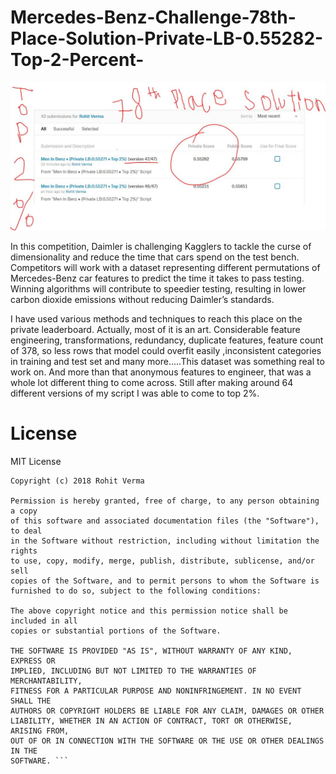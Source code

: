 # Mercedes-Benz-Challenge-78th-Place-Solution-Private-LB-0.55282-Top-2-Percent-

![Score](score.JPG)

In this competition, Daimler is challenging Kagglers to tackle the curse of dimensionality and reduce the time that cars spend on the test bench. Competitors will work with a dataset representing different permutations of Mercedes-Benz car features to predict the time it takes to pass testing. Winning algorithms will contribute to speedier testing, resulting in lower carbon dioxide emissions without reducing Daimler’s standards.

I have used various methods and techniques to reach this place on the private leaderboard. Actually, most of it is an art. Considerable feature engineering, transformations, redundancy, duplicate features, feature count of 378, so less rows that model could overfit easily ,inconsistent categories in training and test set and many more.....This dataset was something real to work on. And more than that anonymous features to engineer, that was a whole lot different thing to come across. Still after making around 64 different versions of my script I was able to come to top 2%.

# License
MIT License
```
Copyright (c) 2018 Rohit Verma

Permission is hereby granted, free of charge, to any person obtaining a copy
of this software and associated documentation files (the "Software"), to deal
in the Software without restriction, including without limitation the rights
to use, copy, modify, merge, publish, distribute, sublicense, and/or sell
copies of the Software, and to permit persons to whom the Software is
furnished to do so, subject to the following conditions:

The above copyright notice and this permission notice shall be included in all
copies or substantial portions of the Software.

THE SOFTWARE IS PROVIDED "AS IS", WITHOUT WARRANTY OF ANY KIND, EXPRESS OR
IMPLIED, INCLUDING BUT NOT LIMITED TO THE WARRANTIES OF MERCHANTABILITY,
FITNESS FOR A PARTICULAR PURPOSE AND NONINFRINGEMENT. IN NO EVENT SHALL THE
AUTHORS OR COPYRIGHT HOLDERS BE LIABLE FOR ANY CLAIM, DAMAGES OR OTHER
LIABILITY, WHETHER IN AN ACTION OF CONTRACT, TORT OR OTHERWISE, ARISING FROM,
OUT OF OR IN CONNECTION WITH THE SOFTWARE OR THE USE OR OTHER DEALINGS IN THE
SOFTWARE. ```


